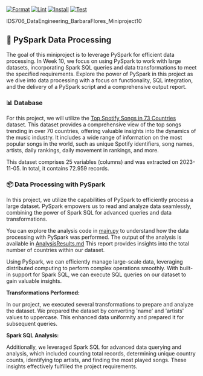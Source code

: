 [![Format](https://github.com/nogibjj/IDS706_DataEngineering_BarbaraFlores_Project1/actions/workflows/format.yml/badge.svg)](https://github.com/nogibjj/IDS706_DataEngineering_BarbaraFlores_Miniproject10/actions/workflows/format.yml)
[![Lint](https://github.com/nogibjj/IDS706_DataEngineering_BarbaraFlores_Project1/actions/workflows/lint.yml/badge.svg)](https://github.com/nogibjj/IDS706_DataEngineering_BarbaraFlores_Miniproject10/actions/workflows/lint.yml)
[![Install](https://github.com/nogibjj/IDS706_DataEngineering_BarbaraFlores_Project1/actions/workflows/install.yml/badge.svg)](https://github.com/nogibjj/IDS706_DataEngineering_BarbaraFlores_Miniproject10/actions/workflows/install.yml)
[![Test](https://github.com/nogibjj/IDS706_DataEngineering_BarbaraFlores_Project1/actions/workflows/test.yml/badge.svg)](https://github.com/nogibjj/IDS706_DataEngineering_BarbaraFlores_Miniproject10/actions/workflows/test.yml)



IDS706_DataEngineering_BarbaraFlores_Miniproject10
## 📂 PySpark Data Processing

The goal of this miniproject is to leverage PySpark for efficient data processing. In Week 10, we focus on using PySpark to work with large datasets, incorporating Spark SQL queries and data transformations to meet the specified requirements. Explore the power of PySpark in this project as we dive into data processing with a focus on functionality, SQL integration, and the delivery of a PySpark script and a comprehensive output report.


### 📊 Database

For this project, we will utilize the [Top Spotify Songs in 73 Countries](https://www.kaggle.com/datasets/asaniczka/top-spotify-songs-in-73-countries-daily-updated/) dataset. This dataset provides a comprehensive view of the top songs trending in over 70 countries, offering valuable insights into the dynamics of the music industry. It includes a wide range of information on the most popular songs in the world, such as unique Spotify identifiers, song names, artists, daily rankings, daily movement in rankings, and more.

This dataset comprises 25 variables (columns) and was extracted on 2023-11-05. In total, it contains 72.959 records.


### 📦 Data Processing with PySpark

In this project, we utilize the capabilities of PySpark to efficiently process a large dataset. PySpark empowers us to read and analyze data seamlessly, combining the power of Spark SQL for advanced queries and data transformations.

You can explore the analysis code in [main.py](https://github.com/nogibjj/IDS706_DataEngineering_BarbaraFlores_Miniproject10/blob/main/src/main.py) to understand how the data processing with PySpark was performed. The output of the analysis is available in [AnalysisResults.md](https://github.com/nogibjj/IDS706_DataEngineering_BarbaraFlores_Miniproject10/blob/main/output/AnalysisResults.md) This report provides insights into the total number of countries within our dataset.

Using PySpark, we can efficiently manage large-scale data, leveraging distributed computing to perform complex operations smoothly. With built-in support for Spark SQL, we can execute SQL queries on our dataset to gain valuable insights.

**Transformations Performed:**

In our project, we executed several transformations to prepare and analyze the dataset. We prepared the dataset by converting 'name' and 'artists' values to uppercase. This enhanced data uniformity and prepared it for subsequent queries.

**Spark SQL Analysis:** 

Additionally, we leveraged Spark SQL for advanced data querying and analysis, which included counting total records, determining unique country counts, identifying top artists, and finding the most played songs. These insights effectively fulfilled the project requirements.




